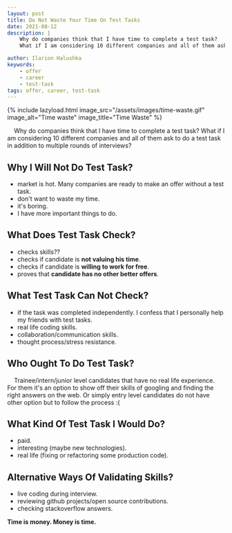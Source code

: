 ```yaml
---
layout: post
title: Do Not Waste Your Time On Test Tasks
date: 2021-08-12
description: |
    Why do companies think that I have time to complete a test task?
    What if I am considering 10 different companies and all of them ask to do a test task in addition to multiple rounds of interviews?

author: Ilarion Halushka
keywords:
    - offer
    - career 
    - test-task
tags: offer, career, test-task
---
```


{% include lazyload.html image_src="/assets/images/time-waste.gif" image_alt="Time waste" image_title="Time Waste" %}

&nbsp;&nbsp;&nbsp;  Why do companies think that I have time to complete a test task?
What if I am considering 10 different companies and all of them ask to do a test task in addition to multiple rounds of interviews?

## Why I Will Not Do Test Task?
* market is hot. Many companies are ready to make an offer without a test task.
* don't want to waste my time.
* it's boring.
* I have more important things to do.

## What Does Test Task Check?
* checks skills??
* checks if candidate is **not valuing his time**.
* checks if candidate is **willing to work for free**.
* proves that **candidate has no other better offers**.

## What Test Task Can Not Check?
* if the task was completed independently. I confess that I personally help my friends with test tasks.
* real life coding skills.
* collaboration/communication skills.
* thought process/stress resistance.

## Who Ought To Do Test Task?
&nbsp;&nbsp;&nbsp; Trainee/intern/junior level candidates that have no real life experience. 
For them it's an option to show off their skills of googling and finding the right answers on the web.
Or simply entry level candidates do not have other option but to follow the process :(

## What Kind Of Test Task I Would Do?
* paid.
* interesting (maybe new technologies).
* real life (fixing or refactoring some production code).

## Alternative Ways Of Validating Skills?
* live coding during interview.
* reviewing github projects/open source contributions.
* checking stackoverflow answers.

**Time is money. Money is time.**

